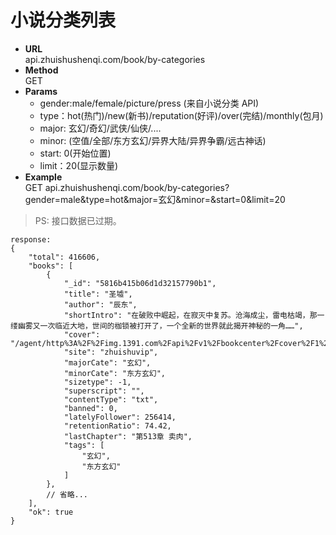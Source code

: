 # 小说分类列表

- <strong>URL</strong>  
  api.zhuishushenqi.com/book/by-categories
- <strong>Method</strong>  
  GET
- <strong>Params</strong>
  - gender:male/female/picture/press (来自小说分类 API)
  - type：hot(热门)/new(新书)/reputation(好评)/over(完结)/monthly(包月)
  - major: 玄幻/奇幻/武侠/仙侠/....
  - minor: (空值/全部/东方玄幻/异界大陆/异界争霸/远古神话)
  - start: 0(开始位置)
  - limit：20(显示数量)
- <strong>Example</strong>  
  GET api.zhuishushenqi.com/book/by-categories?gender=male&type=hot&major=玄幻&minor=&start=0&limit=20

> PS: 接口数据已过期。

```
response:
{
    "total": 416606,
    "books": [
        {
            "_id": "5816b415b06d1d32157790b1",
            "title": "圣墟",
            "author": "辰东",
            "shortIntro": "在破败中崛起，在寂灭中复苏。沧海成尘，雷电枯竭，那一缕幽雾又一次临近大地，世间的枷锁被打开了，一个全新的世界就此揭开神秘的一角……",
            "cover": "/agent/http%3A%2F%2Fimg.1391.com%2Fapi%2Fv1%2Fbookcenter%2Fcover%2F1%2F1228859%2F_1228859_441552.jpg%2F",
            "site": "zhuishuvip",
            "majorCate": "玄幻",
            "minorCate": "东方玄幻",
            "sizetype": -1,
            "superscript": "",
            "contentType": "txt",
            "banned": 0,
            "latelyFollower": 256414,
            "retentionRatio": 74.42,
            "lastChapter": "第513章 卖肉",
            "tags": [
                "玄幻",
                "东方玄幻"
            ]
        },
        // 省略...
    ],
    "ok": true
}
```
